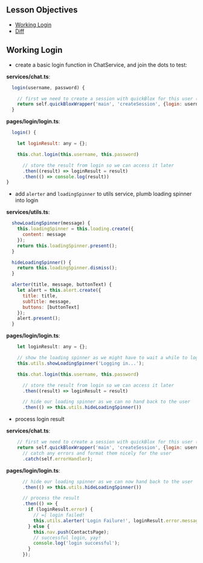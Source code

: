 ## Lesson Objectives

* [Working Login](#working-login)
* [Diff](https://github.com/lathonez/powwow-lessons/compare/lesson-two...lesson-three)

## Working Login

* create a basic login function in ChatService, and join the dots to test:

**services/chat.ts**:

```javascript
  login(username, password) {

    // first we need to create a session with quickBlox for this user (first step auth)
    return self.quickBloxWrapper('main', 'createSession', {login: username, password: password});
  }
```

**pages/login/login.ts**:

```javascript
  login() {

    let loginResult: any = {};

    this.chat.login(this.username, this.password)

      // store the result from login so we can access it later
      .then((result) => loginResult = result)
      .then(() => console.log(result))
}
```

* add `alerter` and `loadingSpinner` to utils service, plumb loading spinner into login

**services/utils.ts**:

```javascript
  showLoadingSpinner(message) {
    this.loadingSpinner = this.loading.create({
      content: message
    });
    return this.loadingSpinner.present();
  }

  hideLoadingSpinner() {
    return this.loadingSpinner.dismiss();
  }

  alerter(title, message, buttonText) {
    let alert = this.alert.create({
      title: title,
      subTitle: message,
      buttons: [buttonText]
    });
    alert.present();
  }
```

**pages/login/login.ts**:

```javascript
	let loginResult: any = {};

    // show the loading spinner as we might have to wait a while to login
    this.utils.showLoadingSpinner('Logging in...');

    this.chat.login(this.username, this.password)

      // store the result from login so we can access it later
      .then((result) => loginResult = result)

      // hide our loading spinner as we can no hand back to the user
      .then(() => this.utils.hideLoadingSpinner())
```

* process login result

**services/chat.ts**:

```javascript
    // first we need to create a session with quickBlox for this user (first step auth)
    return self.quickBloxWrapper('main', 'createSession', {login: username, password: password})
      // catch any errors and format them nicely for the user
      .catch(self.errorHandler);
```

**pages/login/login.ts**:

```javascript
      // hide our loading spinner as we can now hand back to the user
      .then(() => this.utils.hideLoadingSpinner())

      // process the result
      .then(() => {
        if (loginResult.error) {
          // =[ login failed!
          this.utils.alerter('Login Failure!', loginResult.error.message, 'OK');
        } else {
          this.nav.push(ContactsPage);
          // successful login, yay!
          console.log('login successful');
        }
      });
```